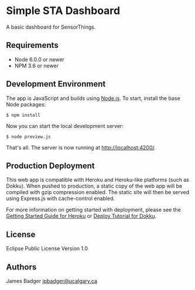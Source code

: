 # Simple STA Dashboard

A basic dashboard for SensorThings.

## Requirements

* Node 6.0.0 or newer
* NPM 3.6 or newer

## Development Environment

The app is JavaScript and builds using [Node.js](https://nodejs.org/). To start, install the base Node packages:

    $ npm install

Now you can start the local development server:

    $ node preview.js

That's all. The server is now running at [http://localhost:4200/](http://localhost:4200/).

## Production Deployment

This web app is compatible with Heroku and Heroku-like platforms (such as Dokku). When pushed to production, a static copy of the web app will be compiled with gzip compression enabled. The static site will then be served using Express.js with cache-control enabled.

For more information on getting started with deployment, please see the [Getting Started Guide for Heroku](https://devcenter.heroku.com/start) or [Deploy Tutorial for Dokku](http://dokku.viewdocs.io/dokku/application-deployment/).

## License

Eclipse Public License Version 1.0

## Authors

James Badger <jpbadger@ucalgary.ca>
